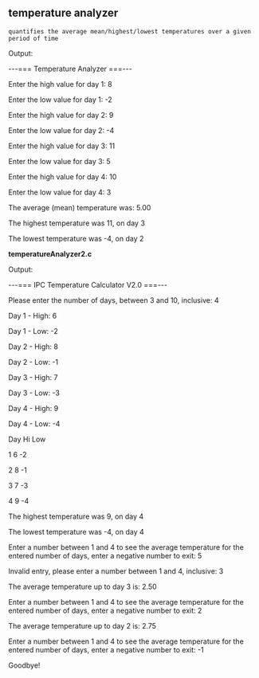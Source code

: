 
temperature analyzer
----------------
    quantifies the average mean/highest/lowest temperatures over a given period of time



Output:

---=== Temperature Analyzer ===---

Enter the high value for day 1: 8

Enter the low value for day 1: -2

Enter the high value for day 2: 9

Enter the low value for day 2: -4

Enter the high value for day 3: 11

Enter the low value for day 3: 5

Enter the high value for day 4: 10

Enter the low value for day 4: 3

The average (mean) temperature was: 5.00

The highest temperature was 11, on day 3

The lowest temperature was -4, on day 2




**temperatureAnalyzer2.c**




Output:

---=== IPC Temperature Calculator V2.0 ===---

Please enter the number of days, between 3 and 10, inclusive: 4

Day 1 - High: 6

Day 1 - Low: -2

Day 2 - High: 8

Day 2 - Low: -1

Day 3 - High: 7

Day 3 - Low: -3

Day 4 - High: 9

Day 4 - Low: -4

Day  Hi  Low

1    6    -2

2    8    -1

3    7    -3

4    9    -4


The highest temperature was 9, on day 4

The lowest temperature was -4, on day 4

Enter a number between 1 and 4 to see the average temperature for the entered number of days, enter a negative number to exit: 5

Invalid entry, please enter a number between 1 and 4, inclusive: 3

The average temperature up to day 3 is: 2.50

Enter a number between 1 and 4 to see the average temperature for the entered number of days, enter a negative number to exit: 2

The average temperature up to day 2 is: 2.75

Enter a number between 1 and 4 to see the average temperature for the entered number of days, enter a negative number to exit: -1

Goodbye!
